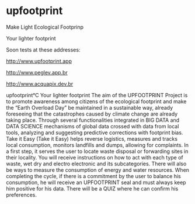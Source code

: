 # upfootprint
Make Light Ecological Footprinp

Your lighter footprint

Soon tests at these addresses:

http://www.upfootprint.app

http://www.peglev.app.br

http://www.acquapix.dev.br

upfootprint°C
Your lighter footprint
The aim of the UPFOOTPRINT Project is to promote awareness among citizens of the ecological footprint and make the “Earth Overload Day” be maintained in a sustainable way, already foreseeing that the catastrophes caused by climate change are already taking place. Through several functionalities integrated in BIG DATA and DATA SCIENCE mechanisms of global data crossed with data from local tools, analyzing and suggesting predictive corrections with footprint bias.
Take it Easy (Take it Easy) helps reverse logistics, measures and tracks local consumption, monitors landfills and dumps, allowing for complaints.
In a first step, it serves the user to locate waste disposal or forwarding sites in their locality. You will receive instructions on how to act with each type of waste, wet dry and electro electronic and its subcategories. There will also be ways to measure the consumption of energy and water resources.
When completing the cycle, if there is a commitment by the user to balance his consumption, he will receive an UPFOOTPRINT seal and must always keep him positive for his data. There will be a QUIZ where he can confirm his preferences.
